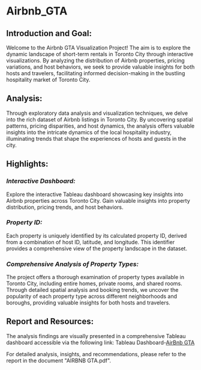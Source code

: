 # Airbnb_GTA
## Introduction and Goal:
Welcome to the Airbnb GTA Visualization Project! The aim is to explore the dynamic landscape of short-term rentals in Toronto City through interactive visualizations. By analyzing the distribution of Airbnb properties, pricing variations, and host behaviors, we seek to provide valuable insights for both hosts and travelers, facilitating informed decision-making in the bustling hospitality market of Toronto City.

## Analysis:
Through exploratory data analysis and visualization techniques, we delve into the rich dataset of Airbnb listings in Toronto City. By uncovering spatial patterns, pricing disparities, and host dynamics, the analysis offers valuable insights into the intricate dynamics of the local hospitality industry, illuminating trends that shape the experiences of hosts and guests in the city.

## Highlights:

### *Interactive Dashboard:*
Explore the interactive Tableau dashboard showcasing key insights into Airbnb properties across Toronto City. Gain valuable insights into property distribution, pricing trends, and host behaviors.

### *Property ID:*
Each property is uniquely identified by its calculated property ID, derived from a combination of host ID, latitude, and longitude. This identifier provides a comprehensive view of the property landscape in the dataset.

### *Comprehensive Analysis of Property Types:*
The project offers a thorough examination of property types available in Toronto City, including entire homes, private rooms, and shared rooms. Through detailed spatial analysis and booking trends, we uncover the popularity of each property type across different neighborhoods and boroughs, providing valuable insights for both hosts and travelers.
## Report and Resources:
The analysis findings are visually presented in a comprehensive Tableau dashboard accessible via the following link: Tableau Dashboard-[AirBnb GTA](https://public.tableau.com/app/profile/ramya.shanthi.chikkala/viz/Airbnb_GTA/Dashboard1?publish=yes)

For detailed analysis, insights, and recommendations, please refer to the report in the document "AIRBNB GTA.pdf".
